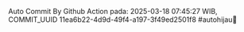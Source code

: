 Auto Commit By Github Action pada: 2025-03-18 07:45:27 WIB, COMMIT_UUID 11ea6b22-4d9d-49f4-a197-3f49ed2501f8 #autohijau🗿
